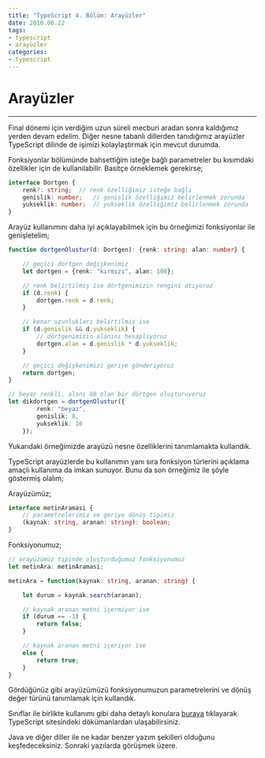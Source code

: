 ```yaml
---
title: "TypeScript 4. Bölüm: Arayüzler"
date: 2016.06.22
tags:
- typescript
- arayüzler
categories:
- typescript
---
```


# Arayüzler
-----------
Final dönemi için verdiğim uzun süreli mecburi aradan sonra kaldığımız yerden devam edelim.
Diğer nesne tabanlı dillerden tanıdığımız arayüzler TypeScript dilinde de işimizi kolaylaştırmak için mevcut durumda.  

Fonksiyonlar bölümünde bahsettiğim isteğe bağlı parametreler bu kısımdaki özellikler için de kullanılabilir.
Basitçe örneklemek gerekirse;  

``` typescript
interface Dortgen {
    renk?: string; 	// renk özelliğimiz isteğe bağlı
    genislik: number;	// genislik özelliğimiz belirlenmek zorunda
    yukseklik: number;	// yukseklik özelliğimiz belirlenmek zorunda
}
```

Arayüz kullanımını daha iyi açıklayabilmek için bu örneğimizi fonksiyonlar ile genişletelim;

``` typescript
function dortgenOlustur(d: Dortgen): {renk: string; alan: number} {

    // geçici dortgen değişkenimiz
    let dortgen = {renk: "kırmızı", alan: 100};

    // renk belirtilmiş ise dörtgenimizin rengini atıyoruz
    if (d.renk) {
        dortgen.renk = d.renk;
    }

    // kenar uzunlukları belirtilmiş ise
    if (d.genislik && d.yukseklik) {
        // dörtgenimizin alanını hesaplıyoruz
        dortgen.alan = d.genislik * d.yukseklik;
    }

    // geçici değişkenimizi geriye gönderiyoruz
    return dortgen;
}

// beyaz renkli, alanı 80 olan bir dörtgen oluşturuyoruz
let dikdortgen = dortgenOlustur({
        renk: "beyaz",
        genislik: 8,
        yukseklik: 10
    });

```

Yukarıdaki örneğimizde arayüzü nesne özelliklerini tanımlamakta kullandık.

TypeScript arayüzlerde bu kullanımın yanı sıra fonksiyon türlerini açıklama amaçlı kullanıma da imkan sunuyor. Bunu da son örneğimiz ile şöyle göstermiş olalım;

Arayüzümüz;  

``` typescript
interface metinAramasi {
	// parametrelerimiz ve geriye dönüş tipimiz
    (kaynak: string, aranan: string): boolean;
}
```

Fonksiyonumuz;

``` typescript
// arayüzümüz tipinde oluşturduğumuz fonksiyonumuz
let metinAra: metinAramasi;

metinAra = function(kaynak: string, aranan: string) {

    let durum = kaynak.search(aranan);

    // kaynak aranan metni içermiyor ise
    if (durum == -1) {
        return false;
    }

    // kaynak aranan metni içeriyor ise
    else {
        return true;
    }
}

```

Gördüğünüz gibi arayüzümüzü fonksiyonumuzun parametrelerini ve dönüş değer türünü tanımlamak için kullandık.

Sınıflar ile birlikte kullanımı gibi daha detaylı konulara [buraya][0] tıklayarak TypeScript sitesindeki dökümanlardan ulaşabilirsiniz.

Java ve diğer diller ile ne kadar benzer yazım şekilleri olduğunu keşfedeceksiniz. Sonraki yazılarda görüşmek üzere.

[0]: http://www.typescriptlang.org/docs/handbook/interfaces.html
